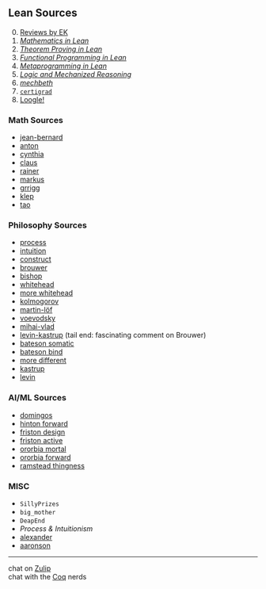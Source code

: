 ## Lean Sources

0. [Reviews by EK](https://lakesare.brick.do/all-lean-books-and-where-to-find-them-x2nYwjM3AwBQ)
1. [*Mathematics in Lean*](https://github.com/leanprover-community/mathematics_in_lean)
2. [*Theorem Proving in Lean*](https://github.com/leanprover/theorem_proving_in_lean4)
3. [*Functional Programming in Lean*](https://lean-lang.org/functional_programming_in_lean/)
4. [*Metaprogramming in Lean*](https://github.com/leanprover-community/lean4-metaprogramming-book)
5. [*Logic and Mechanized Reasoning*](https://avigad.github.io/lamr/#)
6. [*mechbeth*](https://hrmacbeth.github.io/math2001/)
7. [`certigrad`](https://github.com/dselsam/certigrad)
8. [Loogle!](https://loogle.lean-lang.org/)

### Math Sources

- [jean-bernard](https://homepages.laas.fr/lasserre/drupal/content/research-machine-learning)
- [anton](https://antonleykin.math.gatech.edu/publications.html)
- [cynthia](http://sites.math.washington.edu/~vinzant/research.html)
- [claus](http://www.math.uni-konstanz.de/~scheider/publ.html#papers)
- [rainer](https://www.math.uni-leipzig.de/~sinn/index_en.html)
- [markus](https://www.math.uni-konstanz.de/~schweigh/publications_en.html)
- [grrigg](https://sites.google.com/site/grrigg/)
- [klep](https://users.fmf.uni-lj.si/klep/papers.html)
- [tao](https://terrytao.wordpress.com/)

### Philosophy Sources

- [process](https://plato.stanford.edu/entries/process-philosophy/)
- [intuition](https://plato.stanford.edu/entries/intuitionism/)
- [construct](https://plato.stanford.edu/entries/mathematics-constructive/)
- [brouwer](https://www.sciencedirect.com/science/article/pii/S0019357719300059)
- [bishop](https://prl.khoury.northeastern.edu/img/sicm.pdf)
- [whitehead](https://antilogicalism.com/wp-content/uploads/2018/04/process-and-reality.pdf)
- [more whitehead](https://royalsocietypublishing.org/doi/epdf/10.1098/rsta.1906.0014)
- [kolmogorov](https://www.cs.cmu.edu/~fp/courses/15816-s10/papers/Kolmogorov25.pdf)
- [martin-löf](https://en.wikipedia.org/wiki/Intuitionistic_type_theory)
- [voevodsky](https://www.ias.edu/ideas/2014/voevodsky-origins)
- [mihai-vlad](https://youtu.be/3GRSBhKXbwM?si=k3zpDJpVWc-K9Boj)
- [levin-kastrup](https://www.youtube.com/watch?v=7woSXXu10nA) (tail end: fascinating comment on Brouwer)
- [bateson somatic](https://onlinelibrary.wiley.com/doi/pdf/10.1111/j.1558-5646.1963.tb03310.x)
- [bateson bind](https://www.uio.no/studier/emner/sv/sai/SOSANT2525/h14/pensumliste/bateson_toward-a-theory-of-schizophrenia.pdf)
- [more different](https://www.tkm.kit.edu/downloads/TKM1_2011_more_is_different_PWA.pdf)
- [kastrup](https://www.bernardokastrup.com/)
- [levin](https://thoughtforms.life/)

### AI/ML Sources

- [domingos](https://arxiv.org/abs/2012.00152)
- [hinton forward](https://arxiv.org/abs/2212.13345)
- [friston design](https://arxiv.org/abs/2212.01354)
- [friston active](https://arxiv.org/abs/2312.07547)
- [ororbia mortal](https://arxiv.org/abs/2311.09589)
- [ororbia forward](https://arxiv.org/abs/2303.18187)
- [ramstead thingness](https://www.dialecticalsystems.eu/contributions/the-free-energy-principle-a-precis/)

### MISC

- `SillyPrizes`
- `big_mother`
- `DeapEnd`
- *Process & Intuitionism*
- [alexander](https://www.astralcodexten.com/)
- [aaronson](https://scottaaronson.blog/)

---

chat on [Zulip](https://leanprover.zulipchat.com/)\
chat with the [Coq](https://coq.zulipchat.com/) nerds


